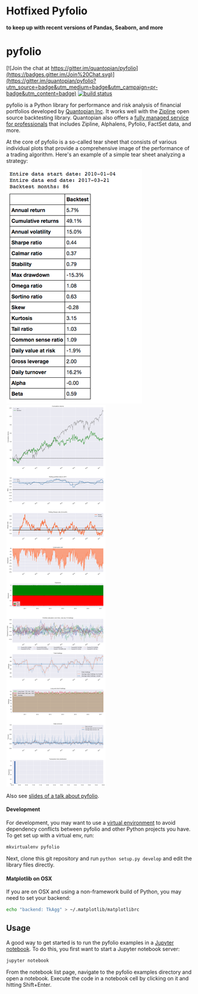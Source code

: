 # **Hotfixed Pyfolio**
**to keep up with recent versions of Pandas, Seaborn, and more**

# pyfolio

[![Join the chat at https://gitter.im/quantopian/pyfolio](https://badges.gitter.im/Join%20Chat.svg)](https://gitter.im/quantopian/pyfolio?utm_source=badge&utm_medium=badge&utm_campaign=pr-badge&utm_content=badge)
[![build status](https://travis-ci.org/quantopian/pyfolio.png?branch=master)](https://travis-ci.org/quantopian/pyfolio)

pyfolio is a Python library for performance and risk analysis of
financial portfolios developed by
[Quantopian Inc](https://www.quantopian.com). It works well with the
[Zipline](https://www.zipline.io/) open source backtesting library.
Quantopian also offers a [fully managed service for professionals](https://factset.quantopian.com) 
that includes Zipline, Alphalens, Pyfolio, FactSet data, and more.

At the core of pyfolio is a so-called tear sheet that consists of
various individual plots that provide a comprehensive image of the
performance of a trading algorithm. Here's an example of a simple tear
sheet analyzing a strategy:

![simple tear 0](https://github.com/quantopian/pyfolio/raw/master/docs/simple_tear_0.png "Example tear sheet created from a Zipline algo")
![simple tear 1](https://github.com/quantopian/pyfolio/raw/master/docs/simple_tear_1.png "Example tear sheet created from a Zipline algo")

Also see [slides of a talk about
pyfolio](https://nbviewer.jupyter.org/format/slides/github/quantopian/pyfolio/blob/master/pyfolio/examples/pyfolio_talk_slides.ipynb#/).

#### Development

For development, you may want to use a [virtual environment](https://docs.python-guide.org/en/latest/dev/virtualenvs/) to avoid dependency conflicts between pyfolio and other Python projects you have. To get set up with a virtual env, run:
```bash
mkvirtualenv pyfolio
```

Next, clone this git repository and run `python setup.py develop`
and edit the library files directly.

#### Matplotlib on OSX

If you are on OSX and using a non-framework build of Python, you may need to set your backend:
``` bash
echo "backend: TkAgg" > ~/.matplotlib/matplotlibrc
```

## Usage

A good way to get started is to run the pyfolio examples in
a [Jupyter notebook](https://jupyter.org/). To do this, you first want to
start a Jupyter notebook server:

```bash
jupyter notebook
```

From the notebook list page, navigate to the pyfolio examples directory
and open a notebook. Execute the code in a notebook cell by clicking on it
and hitting Shift+Enter.
